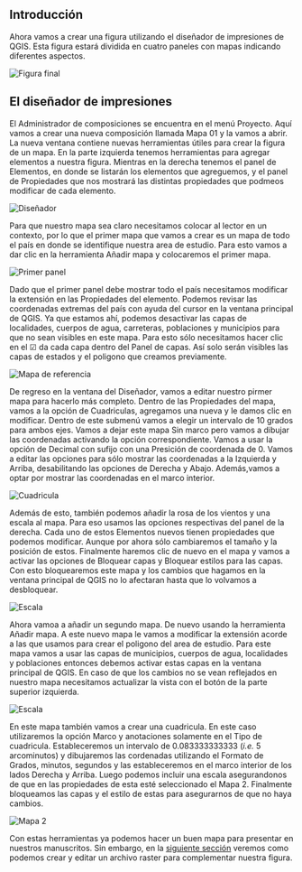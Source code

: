 

## Introducción 

Ahora vamos a crear una figura utilizando el diseñador de impresiones de QGIS. Esta figura estará dividida en cuatro paneles con mapas indicando diferentes aspectos.

![Figura final](assets/images/Mapa_final.png)

## El diseñador de impresiones

El Administrador de composiciones se encuentra en el menú Proyecto. Aquí vamos a crear una nueva composición llamada Mapa 01 y la vamos a abrir. La nueva ventana contiene nuevas herramientas útiles para crear la figura de un mapa. En la parte izquierda tenemos herramientas para agregar elementos a nuestra figura. Mientras en la derecha tenemos el panel de Elementos, en donde se listarán los elementos que agreguemos, y el panel de Propiedades que nos mostrará las distintas propiedades que podmeos modificar de cada elemento.

![Diseñador](assets/images/06.01_disenador.png)

Para que nuestro mapa sea claro necesitamos colocar al lector en un contexto, por lo que el primer mapa que vamos a crear es un mapa de todo el país en donde se identifique nuestra area de estudio. Para esto vamos a dar clic en la herramienta Añadir mapa y colocaremos el primer mapa. 

![Primer panel](assets/images/06.02_primer_panel.png)

Dado que el primer panel debe mostrar todo el país necesitamos modificar la extensión en las Propiedades del elemento. Podemos revisar las coordenadas extremas del país con ayuda del cursor en la ventana principal de QGIS. Ya que estamos ahí, podemos desactivar las capas de localidades, cuerpos de agua, carreteras, poblaciones y municipios para que no sean visibles en este mapa. Para esto sólo necesitamos hacer clic en el ☑ da cada capa dentro del Panel de capas. Así solo serán visibles las capas de estados y el poligono que creamos previamente.

![Mapa de referencia](assets/images/06.03_primer_mapa.png)

De regreso en la ventana del Diseñador, vamos a editar nuestro pirmer mapa para hacerlo más completo. Dentro de las Propiedades del mapa, vamos a la opción de Cuadriculas, agregamos una nueva y le damos clic en modificar. Dentro de este submenú vamos a elegir un intervalo de 10 grados para ambos ejes. Vamos a dejar este mapa Sin marco pero vamos a dibujar las coordenadas activando la opción correspondiente. Vamos a usar la opción de Decimal con sufijo con una Presición de coordenada de 0. Vamos a editar las opciones para sólo mostrar las coordenadas a la Izquierda y Arriba, desabilitando las opciones de Derecha y Abajo. Además,vamos a optar por mostrar las coordenadas en el marco interior.

![Cuadricula](assets/images/06.04_cuadricula.png)

Además de esto, también podemos añadir la rosa de los vientos y una escala al mapa. Para eso usamos las opciones respectivas del panel de la derecha. Cada uno de estos Elementos nuevos tienen propiedades que podemos modificar. Aunque por ahora sólo cambiaremos el tamaño y la posición de estos. Finalmente haremos clic de nuevo en el mapa y vamos a activar las opciones de Bloquear capas y Bloquear estilos para las capas. Con esto bloquearemos este mapa y los cambios que hagamos en la ventana principal de QGIS no lo afectaran hasta que lo volvamos a desbloquear.

![Escala](assets/images/06.05_bloqueado.png)

Ahora vamoa a añadir un segundo mapa. De nuevo usando la herramienta Añadir mapa. A este nuevo mapa le vamos a modificar la extensión acorde a las que usamos para crear el poligono del area de estudio. Para este mapa vamos a usar las capas de municipios, cuerpos de agua, localidades y poblaciones entonces debemos activar estas capas en la ventana principal de QGIS. En caso de que los cambios no se vean reflejados en nuestro mapa necesitamos actualizar la vista con el botón de la parte superior izquierda.

![Escala](assets/images/06.06_mapa_02.png)

En este mapa también vamos a crear una cuadricula. En este caso utilizaremos la opción Marco y anotaciones solamente en el Tipo de cuadricula. Estableceremos un intervalo de 0.083333333333 (*i.e.* 5 arcominutos) y dibujaremos las cordenadas  utilizando el Formato de Grados, minutos, segundos y las estableceremos en el marco interior de los lados Derecha y Arriba. Luego podemos incluir una escala asegurandonos de que en las propiedades de esta esté seleccionado el Mapa 2. Finalmente bloqueamos las capas y el estilo de estas para asegurarnos de que no haya cambios.

![Mapa 2](assets/images/06.07_cuadricula.png)

Con estas herramientas ya podemos hacer un buen mapa para presentar en nuestros manuscritos. Sin embargo, en la [siguiente sección](07_practica_rasters.md) veremos como podemos crear y editar un archivo raster para complementar nuestra figura.


